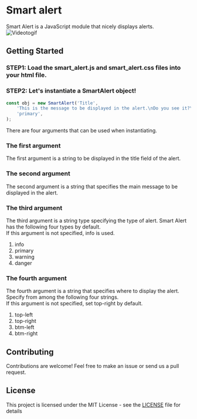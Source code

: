 # Smart alert

Smart Alert is a JavaScript module that nicely displays alerts.  
![Videotogif](https://user-images.githubusercontent.com/44756367/225110140-f6a8d108-3ad5-49a0-b81a-3bcfa76a4499.gif)

## Getting Started
### STEP1: Load the smart_alert.js and smart_alert.css files into your html file.  
### STEP2: Let's instantiate a SmartAlert object!  
```javascript
const obj = new SmartAlert('Title',
    'This is the message to be displayed in the alert.\nDo you see it?\nWell, get started and you too can use this great module!',
    'primary',
);
```  
There are four arguments that can be used when instantiating.  
### The first argument
The first argument is a string to be displayed in the title field of the alert.
### The second argument
The second argument is a string that specifies the main message to be displayed in the alert.
### The third argument
The third argument is a string type specifying the type of alert.
Smart Alert has the following four types by default.  
If this argument is not specified, info is used.
1. info
2. primary
3. warning
4. danger
### The fourth argument
The fourth argument is a string that specifies where to display the alert.  
Specify from among the following four strings.  
If this argument is not specified, set top-right by default.  
1. top-left
2. top-right
3. btm-left
4. btm-right

## Contributing
Contributions are welcome!
Feel free to make an issue or send us a pull request.

## License

This project is licensed under the MIT License - see the [LICENSE](LICENSE) file for details
